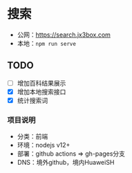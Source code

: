 # 搜索  
+ 公网：https://search.jx3box.com
+ 本地：`npm run serve`

## TODO
- [ ] 增加百科结果展示
- [x] 增加本地搜索接口
- [x] 统计搜索词

### 项目说明
+ 分类：前端
+ 环境：nodejs v12+
+ 部署：github actions => gh-pages分支
+ DNS：境外github，境内HuaweiSH